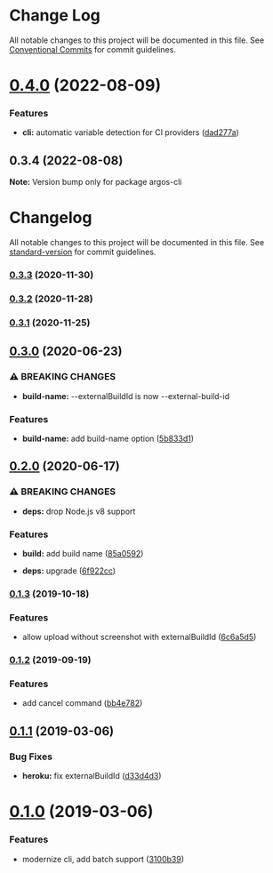 # Change Log

All notable changes to this project will be documented in this file.
See [Conventional Commits](https://conventionalcommits.org) for commit guidelines.

# [0.4.0](https://github.com/argos-ci/argos-javascript/compare/argos-cli@0.3.4...argos-cli@0.4.0) (2022-08-09)


### Features

* **cli:** automatic variable detection for CI providers ([dad277a](https://github.com/argos-ci/argos-javascript/commit/dad277a1106624eb012e5c0b53b339def8dfa3ee))





## 0.3.4 (2022-08-08)

**Note:** Version bump only for package argos-cli





# Changelog

All notable changes to this project will be documented in this file. See [standard-version](https://github.com/conventional-changelog/standard-version) for commit guidelines.

### [0.3.3](https://github.com/argos-ci/argos-cli/compare/v0.3.2...v0.3.3) (2020-11-30)

### [0.3.2](https://github.com/argos-ci/argos-cli/compare/v0.3.1...v0.3.2) (2020-11-28)

### [0.3.1](https://github.com/argos-ci/argos-cli/compare/v0.3.0...v0.3.1) (2020-11-25)

## [0.3.0](https://github.com/argos-ci/argos-cli/compare/v0.2.0...v0.3.0) (2020-06-23)


### ⚠ BREAKING CHANGES

* **build-name:** --externalBuildId is now --external-build-id

### Features

* **build-name:** add build-name option ([5b833d1](https://github.com/argos-ci/argos-cli/commit/5b833d1668dc5858b7dbfdaf187975d22a4c2330))

## [0.2.0](https://github.com/argos-ci/argos-cli/compare/v0.1.3...v0.2.0) (2020-06-17)


### ⚠ BREAKING CHANGES

* **deps:** drop Node.js v8 support

### Features

* **build:** add build name ([85a0592](https://github.com/argos-ci/argos-cli/commit/85a059207282ce3435fbfd58fba3239de681156b))


* **deps:** upgrade ([6f922cc](https://github.com/argos-ci/argos-cli/commit/6f922cc022b99cfe2b5994f97415cd1999ee8c16))

### [0.1.3](https://github.com/argos-ci/argos-cli/compare/v0.1.2...v0.1.3) (2019-10-18)


### Features

* allow upload without screenshot with externalBuildId ([6c6a5d5](https://github.com/argos-ci/argos-cli/commit/6c6a5d5))

### [0.1.2](https://github.com/argos-ci/argos-cli/compare/v0.1.1...v0.1.2) (2019-09-19)


### Features

* add cancel command ([bb4e782](https://github.com/argos-ci/argos-cli/commit/bb4e782))

<a name="0.1.1"></a>
## [0.1.1](https://github.com/argos-ci/argos-cli/compare/v0.1.0...v0.1.1) (2019-03-06)


### Bug Fixes

* **heroku:** fix externalBuildId ([d33d4d3](https://github.com/argos-ci/argos-cli/commit/d33d4d3))



<a name="0.1.0"></a>
# [0.1.0](https://github.com/argos-ci/argos-cli/compare/v0.0.9...v0.1.0) (2019-03-06)


### Features

* modernize cli, add batch support ([3100b39](https://github.com/argos-ci/argos-cli/commit/3100b39))
